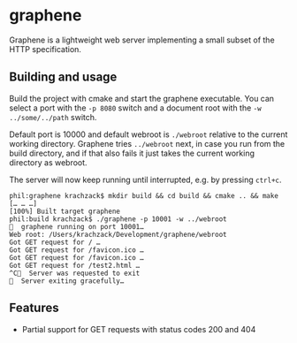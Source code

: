 # graphene
Graphene is a lightweight web server implementing a small subset of the HTTP specification.

## Building and usage
Build the project with cmake and start the graphene executable.
You can select a port with the `-p 8080` switch and a document root with the
`-w ../some/../path` switch.

Default port is 10000 and default webroot is `./webroot` relative to the current working directory.
Graphene tries `../webroot` next, in case you run from the build directory, and if that also fails
it just takes the current working directory as webroot.

The server will now keep running until interrupted, e.g. by pressing `ctrl+c`.

    phil:graphene krachzack$ mkdir build && cd build && cmake .. && make
    [… … …]
    [100%] Built target graphene
    phil:build krachzack$ ./graphene -p 10001 -w ../webroot
    💎  graphene running on port 10001…
    Web root: /Users/krachzack/Development/graphene/webroot
    Got GET request for / …
    Got GET request for /favicon.ico …
    Got GET request for /favicon.ico …
    Got GET request for /test2.html …
    ^C💎  Server was requested to exit
    💎  Server exiting gracefully…

## Features
* Partial support for GET requests with status codes 200 and 404